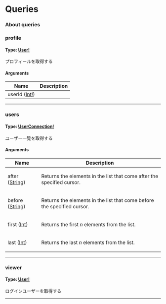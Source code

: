 # Queries

### About queries



### profile

#### Type: [User!](objects.md#user)

プロフィールを取得する 

#### Arguments

| Name | Description |
|------|-------------|
| userId ([Int!](scalars.md#int)) |  |

---

### users

#### Type: [UserConnection!](objects.md#userconnection)

ユーザー一覧を取得する 

#### Arguments

| Name | Description |
|------|-------------|
| after ([String](scalars.md#string)) | <p>Returns the elements in the list that come after the specified cursor.</p> |
| before ([String](scalars.md#string)) | <p>Returns the elements in the list that come before the specified cursor.</p> |
| first ([Int](scalars.md#int)) | <p>Returns the first <em>n</em> elements from the list.</p> |
| last ([Int](scalars.md#int)) | <p>Returns the last <em>n</em> elements from the list.</p> |

---

### viewer

#### Type: [User!](objects.md#user)

ログインユーザーを取得する 

---